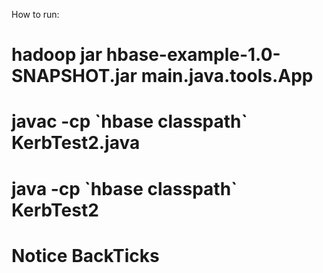 How to run:

# hadoop jar  hbase-example-1.0-SNAPSHOT.jar main.java.tools.App

# javac -cp \`hbase classpath\` KerbTest2.java
# java -cp \`hbase classpath\` KerbTest2
# Notice BackTicks
